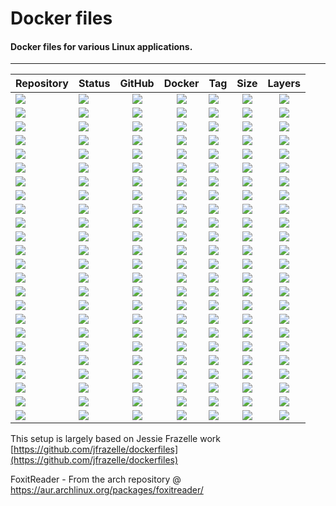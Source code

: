 # Docker files
#### Docker files for various Linux applications.
---
| Repository | Status | GitHub | Docker | Tag | Size | Layers |
| --- | --- | :---: | :---: | :--- | :---: | :---: |
| [![](https://img.shields.io/badge/audacity-grey.svg)](https://hub.docker.com/r/forwardcomputers/audacity) | [![](https://img.shields.io/badge/dynamic/json.svg?query=$.Labels.BuildDate&label=&url=https://api.microbadger.com/v1/images/forwardcomputers/audacity)](https://hub.docker.com/r/forwardcomputers/audacity) | [![](https://img.shields.io/badge/github--grey.svg?label=&logo=github&logoColor=white)](https://github.com/forwardcomputers/dockerfiles/tree/master/audacity) | [![](https://img.shields.io/badge/docker--E5E5E5.svg?label=&logo=docker)](https://hub.docker.com/r/forwardcomputers/audacity) | [![](https://img.shields.io/badge/dynamic/json.svg?query=$.results.0.name&label=&url=https://registry.hub.docker.com/v2/repositories/forwardcomputers/audacity/tags)](https://hub.docker.com/r/forwardcomputers/audacity) | [![](https://img.shields.io/microbadger/image-size/forwardcomputers/audacity.svg?label=)](http://microbadger.com/images/forwardcomputers/audacity) | [![](https://img.shields.io/microbadger/layers/forwardcomputers/audacity.svg?label=)](http://microbadger.com/images/forwardcomputers/audacity) |
| [![](https://img.shields.io/badge/blender-grey.svg)](https://hub.docker.com/r/forwardcomputers/blender) | [![](https://img.shields.io/badge/dynamic/json.svg?query=$.Labels.BuildDate&label=&url=https://api.microbadger.com/v1/images/forwardcomputers/blender)](https://hub.docker.com/r/forwardcomputers/blender) | [![](https://img.shields.io/badge/github--grey.svg?label=&logo=github&logoColor=white)](https://github.com/forwardcomputers/dockerfiles/tree/master/blender) | [![](https://img.shields.io/badge/docker--E5E5E5.svg?label=&logo=docker)](https://hub.docker.com/r/forwardcomputers/blender) | [![](https://img.shields.io/badge/dynamic/json.svg?query=$.results.0.name&label=&url=https://registry.hub.docker.com/v2/repositories/forwardcomputers/blender/tags)](https://hub.docker.com/r/forwardcomputers/blender) | [![](https://img.shields.io/microbadger/image-size/forwardcomputers/blender.svg?label=)](http://microbadger.com/images/forwardcomputers/blender) | [![](https://img.shields.io/microbadger/layers/forwardcomputers/blender.svg?label=)](http://microbadger.com/images/forwardcomputers/blender) |
| [![](https://img.shields.io/badge/chrome-grey.svg)](https://hub.docker.com/r/forwardcomputers/chrome) | [![](https://img.shields.io/badge/dynamic/json.svg?query=$.Labels.BuildDate&label=&url=https://api.microbadger.com/v1/images/forwardcomputers/chrome)](https://hub.docker.com/r/forwardcomputers/chrome) | [![](https://img.shields.io/badge/github--grey.svg?label=&logo=github&logoColor=white)](https://github.com/forwardcomputers/dockerfiles/tree/master/chrome) | [![](https://img.shields.io/badge/docker--E5E5E5.svg?label=&logo=docker)](https://hub.docker.com/r/forwardcomputers/chrome) | [![](https://img.shields.io/badge/dynamic/json.svg?query=$.results.0.name&label=&url=https://registry.hub.docker.com/v2/repositories/forwardcomputers/chrome/tags)](https://hub.docker.com/r/forwardcomputers/chrome) | [![](https://img.shields.io/microbadger/image-size/forwardcomputers/chrome.svg?label=)](http://microbadger.com/images/forwardcomputers/chrome) | [![](https://img.shields.io/microbadger/layers/forwardcomputers/chrome.svg?label=)](http://microbadger.com/images/forwardcomputers/chrome) |
| [![](https://img.shields.io/badge/code-grey.svg)](https://hub.docker.com/r/forwardcomputers/code) | [![](https://img.shields.io/badge/dynamic/json.svg?query=$.Labels.BuildDate&label=&url=https://api.microbadger.com/v1/images/forwardcomputers/code)](https://hub.docker.com/r/forwardcomputers/code) | [![](https://img.shields.io/badge/github--grey.svg?label=&logo=github&logoColor=white)](https://github.com/forwardcomputers/dockerfiles/tree/master/code) | [![](https://img.shields.io/badge/docker--E5E5E5.svg?label=&logo=docker)](https://hub.docker.com/r/forwardcomputers/code) | [![](https://img.shields.io/badge/dynamic/json.svg?query=$.results.0.name&label=&url=https://registry.hub.docker.com/v2/repositories/forwardcomputers/code/tags)](https://hub.docker.com/r/forwardcomputers/code) | [![](https://img.shields.io/microbadger/image-size/forwardcomputers/code.svg?label=)](http://microbadger.com/images/forwardcomputers/code) | [![](https://img.shields.io/microbadger/layers/forwardcomputers/code.svg?label=)](http://microbadger.com/images/forwardcomputers/code) |
| [![](https://img.shields.io/badge/dserver-grey.svg)](https://hub.docker.com/r/forwardcomputers/dserver) | [![](https://img.shields.io/badge/dynamic/json.svg?query=$.Labels.BuildDate&label=&url=https://api.microbadger.com/v1/images/forwardcomputers/dserver)](https://hub.docker.com/r/forwardcomputers/dserver) | [![](https://img.shields.io/badge/github--grey.svg?label=&logo=github&logoColor=white)](https://github.com/forwardcomputers/dockerfiles/tree/master/dserver) | [![](https://img.shields.io/badge/docker--E5E5E5.svg?label=&logo=docker)](https://hub.docker.com/r/forwardcomputers/dserver) | [![](https://img.shields.io/badge/dynamic/json.svg?query=$.results.0.name&label=&url=https://registry.hub.docker.com/v2/repositories/forwardcomputers/dserver/tags)](https://hub.docker.com/r/forwardcomputers/dserver) | [![](https://img.shields.io/microbadger/image-size/forwardcomputers/dserver.svg?label=)](http://microbadger.com/images/forwardcomputers/dserver) | [![](https://img.shields.io/microbadger/layers/forwardcomputers/dserver.svg?label=)](http://microbadger.com/images/forwardcomputers/dserver) |
| [![](https://img.shields.io/badge/firefox-grey.svg)](https://hub.docker.com/r/forwardcomputers/firefox) | [![](https://img.shields.io/badge/dynamic/json.svg?query=$.Labels.BuildDate&label=&url=https://api.microbadger.com/v1/images/forwardcomputers/firefox)](https://hub.docker.com/r/forwardcomputers/firefox) | [![](https://img.shields.io/badge/github--grey.svg?label=&logo=github&logoColor=white)](https://github.com/forwardcomputers/dockerfiles/tree/master/firefox) | [![](https://img.shields.io/badge/docker--E5E5E5.svg?label=&logo=docker)](https://hub.docker.com/r/forwardcomputers/firefox) | [![](https://img.shields.io/badge/dynamic/json.svg?query=$.results.0.name&label=&url=https://registry.hub.docker.com/v2/repositories/forwardcomputers/firefox/tags)](https://hub.docker.com/r/forwardcomputers/firefox) | [![](https://img.shields.io/microbadger/image-size/forwardcomputers/firefox.svg?label=)](http://microbadger.com/images/forwardcomputers/firefox) | [![](https://img.shields.io/microbadger/layers/forwardcomputers/firefox.svg?label=)](http://microbadger.com/images/forwardcomputers/firefox) |
| [![](https://img.shields.io/badge/firefox-esr-grey.svg)](https://hub.docker.com/r/forwardcomputers/firefox-esr) | [![](https://img.shields.io/badge/dynamic/json.svg?query=$.Labels.BuildDate&label=&url=https://api.microbadger.com/v1/images/forwardcomputers/firefox-esr)](https://hub.docker.com/r/forwardcomputers/firefox-esr) | [![](https://img.shields.io/badge/github--grey.svg?label=&logo=github&logoColor=white)](https://github.com/forwardcomputers/dockerfiles/tree/master/firefox-esr) | [![](https://img.shields.io/badge/docker--E5E5E5.svg?label=&logo=docker)](https://hub.docker.com/r/forwardcomputers/firefox-esr) | [![](https://img.shields.io/badge/dynamic/json.svg?query=$.results.0.name&label=&url=https://registry.hub.docker.com/v2/repositories/forwardcomputers/firefox-esr/tags)](https://hub.docker.com/r/forwardcomputers/firefox-esr) | [![](https://img.shields.io/microbadger/image-size/forwardcomputers/firefox-esr.svg?label=)](http://microbadger.com/images/forwardcomputers/firefox-esr) | [![](https://img.shields.io/microbadger/layers/forwardcomputers/firefox-esr.svg?label=)](http://microbadger.com/images/forwardcomputers/firefox-esr) |
| [![](https://img.shields.io/badge/foxitreader-grey.svg)](https://hub.docker.com/r/forwardcomputers/foxitreader) | [![](https://img.shields.io/badge/dynamic/json.svg?query=$.Labels.BuildDate&label=&url=https://api.microbadger.com/v1/images/forwardcomputers/foxitreader)](https://hub.docker.com/r/forwardcomputers/foxitreader) | [![](https://img.shields.io/badge/github--grey.svg?label=&logo=github&logoColor=white)](https://github.com/forwardcomputers/dockerfiles/tree/master/foxitreader) | [![](https://img.shields.io/badge/docker--E5E5E5.svg?label=&logo=docker)](https://hub.docker.com/r/forwardcomputers/foxitreader) | [![](https://img.shields.io/badge/dynamic/json.svg?query=$.results.0.name&label=&url=https://registry.hub.docker.com/v2/repositories/forwardcomputers/foxitreader/tags)](https://hub.docker.com/r/forwardcomputers/foxitreader) | [![](https://img.shields.io/microbadger/image-size/forwardcomputers/foxitreader.svg?label=)](http://microbadger.com/images/forwardcomputers/foxitreader) | [![](https://img.shields.io/microbadger/layers/forwardcomputers/foxitreader.svg?label=)](http://microbadger.com/images/forwardcomputers/foxitreader) |
| [![](https://img.shields.io/badge/gimp-grey.svg)](https://hub.docker.com/r/forwardcomputers/gimp) | [![](https://img.shields.io/badge/dynamic/json.svg?query=$.Labels.BuildDate&label=&url=https://api.microbadger.com/v1/images/forwardcomputers/gimp)](https://hub.docker.com/r/forwardcomputers/gimp) | [![](https://img.shields.io/badge/github--grey.svg?label=&logo=github&logoColor=white)](https://github.com/forwardcomputers/dockerfiles/tree/master/gimp) | [![](https://img.shields.io/badge/docker--E5E5E5.svg?label=&logo=docker)](https://hub.docker.com/r/forwardcomputers/gimp) | [![](https://img.shields.io/badge/dynamic/json.svg?query=$.results.0.name&label=&url=https://registry.hub.docker.com/v2/repositories/forwardcomputers/gimp/tags)](https://hub.docker.com/r/forwardcomputers/gimp) | [![](https://img.shields.io/microbadger/image-size/forwardcomputers/gimp.svg?label=)](http://microbadger.com/images/forwardcomputers/gimp) | [![](https://img.shields.io/microbadger/layers/forwardcomputers/gimp.svg?label=)](http://microbadger.com/images/forwardcomputers/gimp) |
| [![](https://img.shields.io/badge/gparted-grey.svg)](https://hub.docker.com/r/forwardcomputers/gparted) | [![](https://img.shields.io/badge/dynamic/json.svg?query=$.Labels.BuildDate&label=&url=https://api.microbadger.com/v1/images/forwardcomputers/gparted)](https://hub.docker.com/r/forwardcomputers/gparted) | [![](https://img.shields.io/badge/github--grey.svg?label=&logo=github&logoColor=white)](https://github.com/forwardcomputers/dockerfiles/tree/master/gparted) | [![](https://img.shields.io/badge/docker--E5E5E5.svg?label=&logo=docker)](https://hub.docker.com/r/forwardcomputers/gparted) | [![](https://img.shields.io/badge/dynamic/json.svg?query=$.results.0.name&label=&url=https://registry.hub.docker.com/v2/repositories/forwardcomputers/gparted/tags)](https://hub.docker.com/r/forwardcomputers/gparted) | [![](https://img.shields.io/microbadger/image-size/forwardcomputers/gparted.svg?label=)](http://microbadger.com/images/forwardcomputers/gparted) | [![](https://img.shields.io/microbadger/layers/forwardcomputers/gparted.svg?label=)](http://microbadger.com/images/forwardcomputers/gparted) |
| [![](https://img.shields.io/badge/inkscape-grey.svg)](https://hub.docker.com/r/forwardcomputers/inkscape) | [![](https://img.shields.io/badge/dynamic/json.svg?query=$.Labels.BuildDate&label=&url=https://api.microbadger.com/v1/images/forwardcomputers/inkscape)](https://hub.docker.com/r/forwardcomputers/inkscape) | [![](https://img.shields.io/badge/github--grey.svg?label=&logo=github&logoColor=white)](https://github.com/forwardcomputers/dockerfiles/tree/master/inkscape) | [![](https://img.shields.io/badge/docker--E5E5E5.svg?label=&logo=docker)](https://hub.docker.com/r/forwardcomputers/inkscape) | [![](https://img.shields.io/badge/dynamic/json.svg?query=$.results.0.name&label=&url=https://registry.hub.docker.com/v2/repositories/forwardcomputers/inkscape/tags)](https://hub.docker.com/r/forwardcomputers/inkscape) | [![](https://img.shields.io/microbadger/image-size/forwardcomputers/inkscape.svg?label=)](http://microbadger.com/images/forwardcomputers/inkscape) | [![](https://img.shields.io/microbadger/layers/forwardcomputers/inkscape.svg?label=)](http://microbadger.com/images/forwardcomputers/inkscape) |
| [![](https://img.shields.io/badge/kdenlive-grey.svg)](https://hub.docker.com/r/forwardcomputers/kdenlive) | [![](https://img.shields.io/badge/dynamic/json.svg?query=$.Labels.BuildDate&label=&url=https://api.microbadger.com/v1/images/forwardcomputers/kdenlive)](https://hub.docker.com/r/forwardcomputers/kdenlive) | [![](https://img.shields.io/badge/github--grey.svg?label=&logo=github&logoColor=white)](https://github.com/forwardcomputers/dockerfiles/tree/master/kdenlive) | [![](https://img.shields.io/badge/docker--E5E5E5.svg?label=&logo=docker)](https://hub.docker.com/r/forwardcomputers/kdenlive) | [![](https://img.shields.io/badge/dynamic/json.svg?query=$.results.0.name&label=&url=https://registry.hub.docker.com/v2/repositories/forwardcomputers/kdenlive/tags)](https://hub.docker.com/r/forwardcomputers/kdenlive) | [![](https://img.shields.io/microbadger/image-size/forwardcomputers/kdenlive.svg?label=)](http://microbadger.com/images/forwardcomputers/kdenlive) | [![](https://img.shields.io/microbadger/layers/forwardcomputers/kdenlive.svg?label=)](http://microbadger.com/images/forwardcomputers/kdenlive) |
| [![](https://img.shields.io/badge/krita-grey.svg)](https://hub.docker.com/r/forwardcomputers/krita) | [![](https://img.shields.io/badge/dynamic/json.svg?query=$.Labels.BuildDate&label=&url=https://api.microbadger.com/v1/images/forwardcomputers/krita)](https://hub.docker.com/r/forwardcomputers/krita) | [![](https://img.shields.io/badge/github--grey.svg?label=&logo=github&logoColor=white)](https://github.com/forwardcomputers/dockerfiles/tree/master/krita) | [![](https://img.shields.io/badge/docker--E5E5E5.svg?label=&logo=docker)](https://hub.docker.com/r/forwardcomputers/krita) | [![](https://img.shields.io/badge/dynamic/json.svg?query=$.results.0.name&label=&url=https://registry.hub.docker.com/v2/repositories/forwardcomputers/krita/tags)](https://hub.docker.com/r/forwardcomputers/krita) | [![](https://img.shields.io/microbadger/image-size/forwardcomputers/krita.svg?label=)](http://microbadger.com/images/forwardcomputers/krita) | [![](https://img.shields.io/microbadger/layers/forwardcomputers/krita.svg?label=)](http://microbadger.com/images/forwardcomputers/krita) |
| [![](https://img.shields.io/badge/ksnip-grey.svg)](https://hub.docker.com/r/forwardcomputers/ksnip) | [![](https://img.shields.io/badge/dynamic/json.svg?query=$.Labels.BuildDate&label=&url=https://api.microbadger.com/v1/images/forwardcomputers/ksnip)](https://hub.docker.com/r/forwardcomputers/ksnip) | [![](https://img.shields.io/badge/github--grey.svg?label=&logo=github&logoColor=white)](https://github.com/forwardcomputers/dockerfiles/tree/master/ksnip) | [![](https://img.shields.io/badge/docker--E5E5E5.svg?label=&logo=docker)](https://hub.docker.com/r/forwardcomputers/ksnip) | [![](https://img.shields.io/badge/dynamic/json.svg?query=$.results.0.name&label=&url=https://registry.hub.docker.com/v2/repositories/forwardcomputers/ksnip/tags)](https://hub.docker.com/r/forwardcomputers/ksnip) | [![](https://img.shields.io/microbadger/image-size/forwardcomputers/ksnip.svg?label=)](http://microbadger.com/images/forwardcomputers/ksnip) | [![](https://img.shields.io/microbadger/layers/forwardcomputers/ksnip.svg?label=)](http://microbadger.com/images/forwardcomputers/ksnip) |
| [![](https://img.shields.io/badge/libreoffice-grey.svg)](https://hub.docker.com/r/forwardcomputers/libreoffice) | [![](https://img.shields.io/badge/dynamic/json.svg?query=$.Labels.BuildDate&label=&url=https://api.microbadger.com/v1/images/forwardcomputers/libreoffice)](https://hub.docker.com/r/forwardcomputers/libreoffice) | [![](https://img.shields.io/badge/github--grey.svg?label=&logo=github&logoColor=white)](https://github.com/forwardcomputers/dockerfiles/tree/master/libreoffice) | [![](https://img.shields.io/badge/docker--E5E5E5.svg?label=&logo=docker)](https://hub.docker.com/r/forwardcomputers/libreoffice) | [![](https://img.shields.io/badge/dynamic/json.svg?query=$.results.0.name&label=&url=https://registry.hub.docker.com/v2/repositories/forwardcomputers/libreoffice/tags)](https://hub.docker.com/r/forwardcomputers/libreoffice) | [![](https://img.shields.io/microbadger/image-size/forwardcomputers/libreoffice.svg?label=)](http://microbadger.com/images/forwardcomputers/libreoffice) | [![](https://img.shields.io/microbadger/layers/forwardcomputers/libreoffice.svg?label=)](http://microbadger.com/images/forwardcomputers/libreoffice) |
| [![](https://img.shields.io/badge/openshot-grey.svg)](https://hub.docker.com/r/forwardcomputers/openshot) | [![](https://img.shields.io/badge/dynamic/json.svg?query=$.Labels.BuildDate&label=&url=https://api.microbadger.com/v1/images/forwardcomputers/openshot)](https://hub.docker.com/r/forwardcomputers/openshot) | [![](https://img.shields.io/badge/github--grey.svg?label=&logo=github&logoColor=white)](https://github.com/forwardcomputers/dockerfiles/tree/master/openshot) | [![](https://img.shields.io/badge/docker--E5E5E5.svg?label=&logo=docker)](https://hub.docker.com/r/forwardcomputers/openshot) | [![](https://img.shields.io/badge/dynamic/json.svg?query=$.results.0.name&label=&url=https://registry.hub.docker.com/v2/repositories/forwardcomputers/openshot/tags)](https://hub.docker.com/r/forwardcomputers/openshot) | [![](https://img.shields.io/microbadger/image-size/forwardcomputers/openshot.svg?label=)](http://microbadger.com/images/forwardcomputers/openshot) | [![](https://img.shields.io/microbadger/layers/forwardcomputers/openshot.svg?label=)](http://microbadger.com/images/forwardcomputers/openshot) |
| [![](https://img.shields.io/badge/pitivi-grey.svg)](https://hub.docker.com/r/forwardcomputers/pitivi) | [![](https://img.shields.io/badge/dynamic/json.svg?query=$.Labels.BuildDate&label=&url=https://api.microbadger.com/v1/images/forwardcomputers/pitivi)](https://hub.docker.com/r/forwardcomputers/pitivi) | [![](https://img.shields.io/badge/github--grey.svg?label=&logo=github&logoColor=white)](https://github.com/forwardcomputers/dockerfiles/tree/master/pitivi) | [![](https://img.shields.io/badge/docker--E5E5E5.svg?label=&logo=docker)](https://hub.docker.com/r/forwardcomputers/pitivi) | [![](https://img.shields.io/badge/dynamic/json.svg?query=$.results.0.name&label=&url=https://registry.hub.docker.com/v2/repositories/forwardcomputers/pitivi/tags)](https://hub.docker.com/r/forwardcomputers/pitivi) | [![](https://img.shields.io/microbadger/image-size/forwardcomputers/pitivi.svg?label=)](http://microbadger.com/images/forwardcomputers/pitivi) | [![](https://img.shields.io/microbadger/layers/forwardcomputers/pitivi.svg?label=)](http://microbadger.com/images/forwardcomputers/pitivi) |
| [![](https://img.shields.io/badge/planner-grey.svg)](https://hub.docker.com/r/forwardcomputers/planner) | [![](https://img.shields.io/badge/dynamic/json.svg?query=$.Labels.BuildDate&label=&url=https://api.microbadger.com/v1/images/forwardcomputers/planner)](https://hub.docker.com/r/forwardcomputers/planner) | [![](https://img.shields.io/badge/github--grey.svg?label=&logo=github&logoColor=white)](https://github.com/forwardcomputers/dockerfiles/tree/master/planner) | [![](https://img.shields.io/badge/docker--E5E5E5.svg?label=&logo=docker)](https://hub.docker.com/r/forwardcomputers/planner) | [![](https://img.shields.io/badge/dynamic/json.svg?query=$.results.0.name&label=&url=https://registry.hub.docker.com/v2/repositories/forwardcomputers/planner/tags)](https://hub.docker.com/r/forwardcomputers/planner) | [![](https://img.shields.io/microbadger/image-size/forwardcomputers/planner.svg?label=)](http://microbadger.com/images/forwardcomputers/planner) | [![](https://img.shields.io/microbadger/layers/forwardcomputers/planner.svg?label=)](http://microbadger.com/images/forwardcomputers/planner) |
| [![](https://img.shields.io/badge/remmina-grey.svg)](https://hub.docker.com/r/forwardcomputers/remmina) | [![](https://img.shields.io/badge/dynamic/json.svg?query=$.Labels.BuildDate&label=&url=https://api.microbadger.com/v1/images/forwardcomputers/remmina)](https://hub.docker.com/r/forwardcomputers/remmina) | [![](https://img.shields.io/badge/github--grey.svg?label=&logo=github&logoColor=white)](https://github.com/forwardcomputers/dockerfiles/tree/master/remmina) | [![](https://img.shields.io/badge/docker--E5E5E5.svg?label=&logo=docker)](https://hub.docker.com/r/forwardcomputers/remmina) | [![](https://img.shields.io/badge/dynamic/json.svg?query=$.results.0.name&label=&url=https://registry.hub.docker.com/v2/repositories/forwardcomputers/remmina/tags)](https://hub.docker.com/r/forwardcomputers/remmina) | [![](https://img.shields.io/microbadger/image-size/forwardcomputers/remmina.svg?label=)](http://microbadger.com/images/forwardcomputers/remmina) | [![](https://img.shields.io/microbadger/layers/forwardcomputers/remmina.svg?label=)](http://microbadger.com/images/forwardcomputers/remmina) |
| [![](https://img.shields.io/badge/shotcut-grey.svg)](https://hub.docker.com/r/forwardcomputers/shotcut) | [![](https://img.shields.io/badge/dynamic/json.svg?query=$.Labels.BuildDate&label=&url=https://api.microbadger.com/v1/images/forwardcomputers/shotcut)](https://hub.docker.com/r/forwardcomputers/shotcut) | [![](https://img.shields.io/badge/github--grey.svg?label=&logo=github&logoColor=white)](https://github.com/forwardcomputers/dockerfiles/tree/master/shotcut) | [![](https://img.shields.io/badge/docker--E5E5E5.svg?label=&logo=docker)](https://hub.docker.com/r/forwardcomputers/shotcut) | [![](https://img.shields.io/badge/dynamic/json.svg?query=$.results.0.name&label=&url=https://registry.hub.docker.com/v2/repositories/forwardcomputers/shotcut/tags)](https://hub.docker.com/r/forwardcomputers/shotcut) | [![](https://img.shields.io/microbadger/image-size/forwardcomputers/shotcut.svg?label=)](http://microbadger.com/images/forwardcomputers/shotcut) | [![](https://img.shields.io/microbadger/layers/forwardcomputers/shotcut.svg?label=)](http://microbadger.com/images/forwardcomputers/shotcut) |
| [![](https://img.shields.io/badge/simplescreenrecorder-grey.svg)](https://hub.docker.com/r/forwardcomputers/simplescreenrecorder) | [![](https://img.shields.io/badge/dynamic/json.svg?query=$.Labels.BuildDate&label=&url=https://api.microbadger.com/v1/images/forwardcomputers/simplescreenrecorder)](https://hub.docker.com/r/forwardcomputers/simplescreenrecorder) | [![](https://img.shields.io/badge/github--grey.svg?label=&logo=github&logoColor=white)](https://github.com/forwardcomputers/dockerfiles/tree/master/simplescreenrecorder) | [![](https://img.shields.io/badge/docker--E5E5E5.svg?label=&logo=docker)](https://hub.docker.com/r/forwardcomputers/simplescreenrecorder) | [![](https://img.shields.io/badge/dynamic/json.svg?query=$.results.0.name&label=&url=https://registry.hub.docker.com/v2/repositories/forwardcomputers/simplescreenrecorder/tags)](https://hub.docker.com/r/forwardcomputers/simplescreenrecorder) | [![](https://img.shields.io/microbadger/image-size/forwardcomputers/simplescreenrecorder.svg?label=)](http://microbadger.com/images/forwardcomputers/simplescreenrecorder) | [![](https://img.shields.io/microbadger/layers/forwardcomputers/simplescreenrecorder.svg?label=)](http://microbadger.com/images/forwardcomputers/simplescreenrecorder) |
| [![](https://img.shields.io/badge/torbrowser-grey.svg)](https://hub.docker.com/r/forwardcomputers/torbrowser) | [![](https://img.shields.io/badge/dynamic/json.svg?query=$.Labels.BuildDate&label=&url=https://api.microbadger.com/v1/images/forwardcomputers/torbrowser)](https://hub.docker.com/r/forwardcomputers/torbrowser) | [![](https://img.shields.io/badge/github--grey.svg?label=&logo=github&logoColor=white)](https://github.com/forwardcomputers/dockerfiles/tree/master/torbrowser) | [![](https://img.shields.io/badge/docker--E5E5E5.svg?label=&logo=docker)](https://hub.docker.com/r/forwardcomputers/torbrowser) | [![](https://img.shields.io/badge/dynamic/json.svg?query=$.results.0.name&label=&url=https://registry.hub.docker.com/v2/repositories/forwardcomputers/torbrowser/tags)](https://hub.docker.com/r/forwardcomputers/torbrowser) | [![](https://img.shields.io/microbadger/image-size/forwardcomputers/torbrowser.svg?label=)](http://microbadger.com/images/forwardcomputers/torbrowser) | [![](https://img.shields.io/microbadger/layers/forwardcomputers/torbrowser.svg?label=)](http://microbadger.com/images/forwardcomputers/torbrowser) |
| [![](https://img.shields.io/badge/vlc-grey.svg)](https://hub.docker.com/r/forwardcomputers/vlc) | [![](https://img.shields.io/badge/dynamic/json.svg?query=$.Labels.BuildDate&label=&url=https://api.microbadger.com/v1/images/forwardcomputers/vlc)](https://hub.docker.com/r/forwardcomputers/vlc) | [![](https://img.shields.io/badge/github--grey.svg?label=&logo=github&logoColor=white)](https://github.com/forwardcomputers/dockerfiles/tree/master/vlc) | [![](https://img.shields.io/badge/docker--E5E5E5.svg?label=&logo=docker)](https://hub.docker.com/r/forwardcomputers/vlc) | [![](https://img.shields.io/badge/dynamic/json.svg?query=$.results.0.name&label=&url=https://registry.hub.docker.com/v2/repositories/forwardcomputers/vlc/tags)](https://hub.docker.com/r/forwardcomputers/vlc) | [![](https://img.shields.io/microbadger/image-size/forwardcomputers/vlc.svg?label=)](http://microbadger.com/images/forwardcomputers/vlc) | [![](https://img.shields.io/microbadger/layers/forwardcomputers/vlc.svg?label=)](http://microbadger.com/images/forwardcomputers/vlc) |
| [![](https://img.shields.io/badge/wireshark-grey.svg)](https://hub.docker.com/r/forwardcomputers/wireshark) | [![](https://img.shields.io/badge/dynamic/json.svg?query=$.Labels.BuildDate&label=&url=https://api.microbadger.com/v1/images/forwardcomputers/wireshark)](https://hub.docker.com/r/forwardcomputers/wireshark) | [![](https://img.shields.io/badge/github--grey.svg?label=&logo=github&logoColor=white)](https://github.com/forwardcomputers/dockerfiles/tree/master/wireshark) | [![](https://img.shields.io/badge/docker--E5E5E5.svg?label=&logo=docker)](https://hub.docker.com/r/forwardcomputers/wireshark) | [![](https://img.shields.io/badge/dynamic/json.svg?query=$.results.0.name&label=&url=https://registry.hub.docker.com/v2/repositories/forwardcomputers/wireshark/tags)](https://hub.docker.com/r/forwardcomputers/wireshark) | [![](https://img.shields.io/microbadger/image-size/forwardcomputers/wireshark.svg?label=)](http://microbadger.com/images/forwardcomputers/wireshark) | [![](https://img.shields.io/microbadger/layers/forwardcomputers/wireshark.svg?label=)](http://microbadger.com/images/forwardcomputers/wireshark) |

This setup is largely based on Jessie Frazelle work [https://github.com/jfrazelle/dockerfiles](https://github.com/jfrazelle/dockerfiles)

FoxitReader - From the arch repository @ https://aur.archlinux.org/packages/foxitreader/ 
